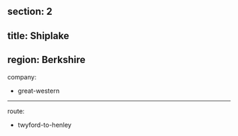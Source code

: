 section: 2
----
title: Shiplake
----
region: Berkshire
----
company:
- great-western
----
route:
- twyford-to-henley
